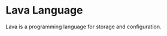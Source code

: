 <h1>Lava Language</h1>
<body>
  Lava is a programming language for storage and configuration.
</body>
